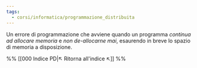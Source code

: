 ```yaml
---
tags:
  - corsi/informatica/programmazione_distribuita
---
```

Un errore di programmazione che avviene quando un programma *continua ad allocare memoria* e *non de-allocarne mai*, esaurendo in breve lo spazio di memoria a disposizione.

%%
[[000 Indice PD|↖ Ritorna all'indice ↖]]
%%